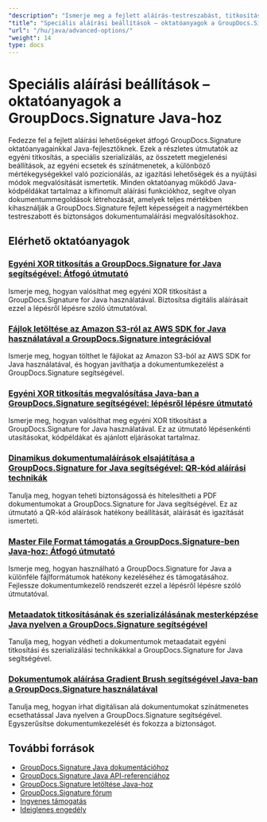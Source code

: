 ```yaml
---
"description": "Ismerje meg a fejlett aláírás-testreszabást, titkosítást, szerializálást és speciális aláírási funkciókat ezekkel a GroupDocs.Signature Java-oktatóanyagokkal."
"title": "Speciális aláírási beállítások – oktatóanyagok a GroupDocs.Signature Java-hoz"
"url": "/hu/java/advanced-options/"
"weight": 14
type: docs
---
```

# Speciális aláírási beállítások – oktatóanyagok a GroupDocs.Signature Java-hoz

Fedezze fel a fejlett aláírási lehetőségeket átfogó GroupDocs.Signature oktatóanyagainkkal Java-fejlesztőknek. Ezek a részletes útmutatók az egyéni titkosítás, a speciális szerializálás, az összetett megjelenési beállítások, az egyéni ecsetek és színátmenetek, a különböző mértékegységekkel való pozicionálás, az igazítási lehetőségek és a nyújtási módok megvalósítását ismertetik. Minden oktatóanyag működő Java-kódpéldákat tartalmaz a kifinomult aláírási funkciókhoz, segítve olyan dokumentummegoldások létrehozását, amelyek teljes mértékben kihasználják a GroupDocs.Signature fejlett képességeit a nagymértékben testreszabott és biztonságos dokumentumaláírási megvalósításokhoz.

## Elérhető oktatóanyagok

### [Egyéni XOR titkosítás a GroupDocs.Signature for Java segítségével: Átfogó útmutató](./custom-xor-encryption-groupdocs-signature-java/)
Ismerje meg, hogyan valósíthat meg egyéni XOR titkosítást a GroupDocs.Signature for Java használatával. Biztosítsa digitális aláírásait ezzel a lépésről lépésre szóló útmutatóval.

### [Fájlok letöltése az Amazon S3-ról az AWS SDK for Java használatával a GroupDocs.Signature integrációval](./download-files-amazon-s3-aws-sdk-java-groupdocs-signature/)
Ismerje meg, hogyan tölthet le fájlokat az Amazon S3-ból az AWS SDK for Java használatával, és hogyan javíthatja a dokumentumkezelést a GroupDocs.Signature segítségével.

### [Egyéni XOR titkosítás megvalósítása Java-ban a GroupDocs.Signature segítségével: lépésről lépésre útmutató](./implement-custom-xor-encryption-groupdocs-signature-java/)
Ismerje meg, hogyan valósíthat meg egyéni XOR titkosítást a GroupDocs.Signature for Java használatával. Ez az útmutató lépésenkénti utasításokat, kódpéldákat és ajánlott eljárásokat tartalmaz.

### [Dinamikus dokumentumaláírások elsajátítása a GroupDocs.Signature for Java segítségével: QR-kód aláírási technikák](./master-groupdocs-signature-java-qr-code-signing/)
Tanulja meg, hogyan teheti biztonságossá és hitelesítheti a PDF dokumentumokat a GroupDocs.Signature for Java segítségével. Ez az útmutató a QR-kód aláírások hatékony beállítását, aláírását és igazítását ismerteti.

### [Master File Format támogatás a GroupDocs.Signature-ben Java-hoz: Átfogó útmutató](./groupdocs-signature-java-file-format-support/)
Ismerje meg, hogyan használható a GroupDocs.Signature for Java a különféle fájlformátumok hatékony kezeléséhez és támogatásához. Fejlessze dokumentumkezelő rendszerét ezzel a lépésről lépésre szóló útmutatóval.

### [Metaadatok titkosításának és szerializálásának mesterképzése Java nyelven a GroupDocs.Signature segítségével](./master-metadata-encryption-serialization-java-groupdocs-signature/)
Tanulja meg, hogyan védheti a dokumentumok metaadatait egyéni titkosítási és szerializálási technikákkal a GroupDocs.Signature for Java segítségével.

### [Dokumentumok aláírása Gradient Brush segítségével Java-ban a GroupDocs.Signature használatával](./sign-document-gradient-brush-java-groupdocs/)
Tanulja meg, hogyan írhat digitálisan alá dokumentumokat színátmenetes ecsethatással Java nyelven a GroupDocs.Signature segítségével. Egyszerűsítse dokumentumkezelését és fokozza a biztonságot.

## További források

- [GroupDocs.Signature Java dokumentációhoz](https://docs.groupdocs.com/signature/java/)
- [GroupDocs.Signature Java API-referenciához](https://reference.groupdocs.com/signature/java/)
- [GroupDocs.Signature letöltése Java-hoz](https://releases.groupdocs.com/signature/java/)
- [GroupDocs.Signature fórum](https://forum.groupdocs.com/c/signature)
- [Ingyenes támogatás](https://forum.groupdocs.com/)
- [Ideiglenes engedély](https://purchase.groupdocs.com/temporary-license/)